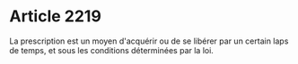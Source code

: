 # Article 2219

La prescription est un moyen d'acquérir ou de se libérer par un certain laps de temps, et sous les conditions déterminées par la loi.
